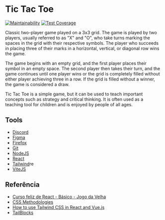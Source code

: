 # Tic Tac Toe

[![Maintainability](https://api.codeclimate.com/v1/badges/0fcd676ecc2fefb85d70/maintainability)](https://codeclimate.com/github/sswellington/tic-tac-toe/maintainability)
[![Test Coverage](https://api.codeclimate.com/v1/badges/0fcd676ecc2fefb85d70/test_coverage)](https://codeclimate.com/github/sswellington/tic-tac-toe/test_coverage)

Classic two-player game played on a 3x3 grid. The game is played by two players, usually referred to as "X" and "O", who take turns marking the spaces in the grid with their respective symbols. The player who succeeds in placing three of their marks in a horizontal, vertical, or diagonal row wins the game.

The game begins with an empty grid, and the first player places their symbol in an empty space. The second player then takes their turn, and the game continues until one player wins or the grid is completely filled without either player achieving three in a row. If the grid is filled without a winner, the game is considered a draw.

Tic Tac Toe is a simple game, but it can be used to teach important concepts such as strategy and critical thinking. It is often used as a teaching tool for children and is enjoyed by people of all ages.

## Tools
* [Discord](https://discord.com/invite/FP5UaAG)
* [Figma](https://www.figma.com/file/blrqaJi2F9349jPdZBiapK/JogoDaVelha?node-id=0-1&t=kmQcYXGz98X4FH5Z-0)
* [Firefox](https://www.mozilla.org/pt-BR/firefox/new/)
* [Git](https://git-scm.com/downloads)
* [NodeJS](https://nodejs.org/)
* [React](https://react.dev/)
* [Tailwind](https://tailwindcss.com/)re
* [ViteJS](https://vitejs.dev)

## Referência
- [Curso feliz de React - Básico - Jogo da Velha](https://www.youtube.com/watch?v=Imc5KMkp68w&list=PLirko8T4cEmwkMsKEsEnHs6dUPcdqWVvX)
- [CSS Methodologies](https://2020.stateofcss.com/en-US/technologies/methodologies/)
- [How to use Tailwind CSS in React and Vue.js](https://blog.logrocket.com/how-to-use-tailwind-css-react-vue-js/)
- [TailBlocks](https://tailblocks.cc/)